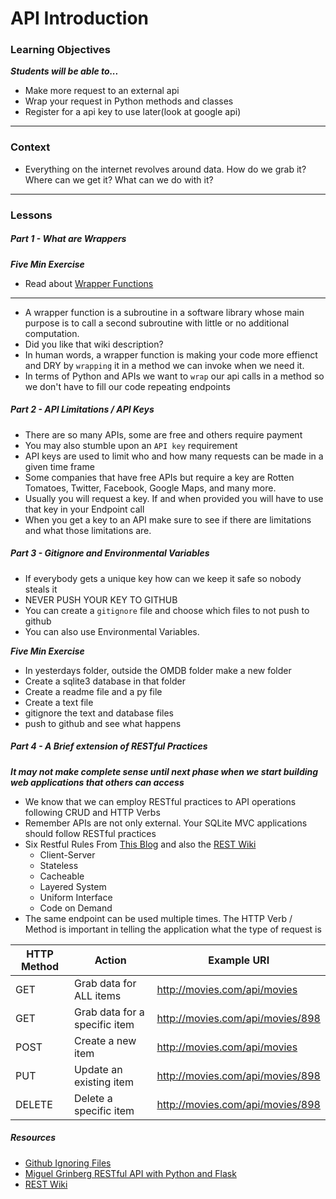 # API Introduction

### Learning Objectives
***Students will be able to...***

* Make more request to an external api
* Wrap your request in Python methods and classes
* Register for a api key to use later(look at google api)

---
### Context 

* Everything on the internet revolves around data. How do we grab it? Where can we get it? What can we do with it? 

---
### Lessons

##### Part 1 - What are Wrappers

***Five Min Exercise***

* Read about [Wrapper Functions](https://en.wikipedia.org/wiki/Wrapper_function)

---

* A wrapper function is a subroutine in a software library whose main purpose is to call a second subroutine with little or no additional computation. 
* Did you like that wiki description?
* In human words, a wrapper function is making your code more effienct and DRY by `wrapping` it in a method we can invoke when we need it. 
* In terms of Python and APIs we want to `wrap` our api calls in a method so we don't have to fill our code repeating endpoints

##### Part 2 - API Limitations / API Keys

* There are so many APIs, some are free and others require payment
* You may also stumble upon an `API key` requirement
* API keys are used to limit who and how many requests can be made in a given time frame
* Some companies that have free APIs but require a key are Rotten Tomatoes, Twitter, Facebook, Google Maps, and many more. 
* Usually you will request a key. If and when provided you will have to use that key in your Endpoint call
* When you get a key to an API make sure to see if there are limitations and what those limitations are.

##### Part 3 - Gitignore and Environmental Variables

* If everybody gets a unique key how can we keep it safe so nobody steals it
* NEVER PUSH YOUR KEY TO GITHUB
* You can create a `gitignore` file and choose which files to not push to github
* You can also use Environmental Variables. 

***Five Min Exercise***

* In yesterdays folder, outside the OMDB folder make a new folder 
* Create a sqlite3 database in that folder
* Create a readme file and a py file
* Create a text file
* gitignore the text and database files
* push to github and see what happens

##### Part 4 - A Brief extension of RESTful Practices

***It may not make complete sense until next phase when we start building web applications that others can access***

* We know that we can employ RESTful practices to API operations following CRUD and HTTP Verbs
* Remember APIs are not only external. Your SQLite MVC applications should follow RESTful practices
* Six Restful Rules From [This Blog](http://blog.miguelgrinberg.com/post/designing-a-restful-api-with-python-and-flask) and also the [REST Wiki](https://en.wikipedia.org/wiki/Representational_state_transfer#Uniform_interface)
    * Client-Server
    * Stateless
    * Cacheable
    * Layered System
    * Uniform Interface
    * Code on Demand
* The same endpoint can be used multiple times. The HTTP Verb / Method is important in telling the application what the type of request is


| HTTP Method | Action                        | Example URI                      |
|-------------|-------------------------------|----------------------------------|
| GET         | Grab data for ALL items       | http://movies.com/api/movies     |
| GET         | Grab data for a specific item | http://movies.com/api/movies/898 |
| POST        | Create a new item             | http://movies.com/api/movies     |
| PUT         | Update an existing item       | http://movies.com/api/movies/898 |
| DELETE      | Delete a specific item        | http://movies.com/api/movies/898 |


##### Resources


 - [Github Ignoring Files](https://help.github.com/articles/ignoring-files/)
 - [Miguel Grinberg RESTful API with Python and Flask](http://blog.miguelgrinberg.com/post/designing-a-restful-api-with-python-and-flask)
 - [REST Wiki](https://en.wikipedia.org/wiki/Representational_state_transfer#Uniform_interface)

